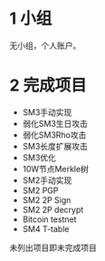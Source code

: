# 1 小组
无小组，个人账户。
# 2 完成项目
- SM3手动实现
- 弱化SM3生日攻击
- 弱化SM3Rho攻击
- SM3长度扩展攻击
- SM3优化
- 10W节点Merkle树
- SM2手动实现
- SM2 PGP
- SM2 2P Sign
- SM2 2P decrypt
- Bitcoin testnet
- SM4 T-table

未列出项目即未完成项目
